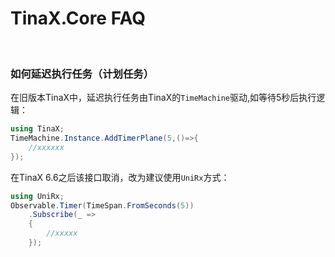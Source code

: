 # TinaX.Core FAQ

<br>

### 如何延迟执行任务（计划任务）

在旧版本TinaX中，延迟执行任务由TinaX的`TimeMachine`驱动,如等待5秒后执行逻辑：
``` csharp
using TinaX;
TimeMachine.Instance.AddTimerPlane(5,()=>{
    //xxxxxx
});
```
在TinaX 6.6之后该接口取消，改为建议使用`UniRx`方式：
``` csharp
using UniRx;
Observable.Timer(TimeSpan.FromSeconds(5))
    .Subscribe(_ =>
    {
        //xxxxx
    });
```
